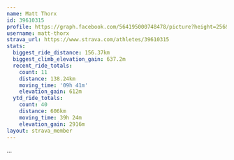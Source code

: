 ```yaml
---
name: Matt Thorx
id: 39610315
profile: https://graph.facebook.com/564195000748478/picture?height=256&width=256
username: matt-thorx
strava_url: https://www.strava.com/athletes/39610315
stats:
  biggest_ride_distance: 156.37km
  biggest_climb_elevation_gain: 637.2m
  recent_ride_totals:
    count: 11
    distance: 138.24km
    moving_time: '09h 41m'
    elevation_gain: 612m
  ytd_ride_totals:
    count: 40
    distance: 606km
    moving_time: 39h 24m
    elevation_gain: 2916m
layout: strava_member
--- 
```

...

